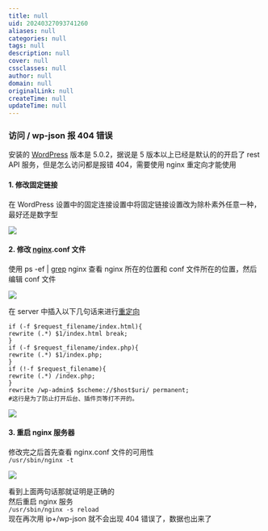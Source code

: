 ```yaml
---
title: null
uid: 20240327093741260
aliases: null
categories: null
tags: null
description: null
cover: null
cssclasses: null
author: null
domain: null
originalLink: null
createTime: null
updateTime: null
---
```


### 访问 / wp-json 报 404 错误

安装的 [WordPress](https://so.csdn.net/so/search?q=WordPress&spm=1001.2101.3001.7020) 版本是 5.0.2，据说是 5 版本以上已经是默认的的开启了 rest API 服务，但是怎么访问都是报错 404，需要使用 nginx 重定向才能使用

#### 1. 修改固定链接

在 WordPress 设置中的固定连接设置中将固定链接设置改为除朴素外任意一种，最好还是数字型  

![](https://img-blog.csdnimg.cn/20200706220856430.png?x-oss-process=image/watermark,type_ZmFuZ3poZW5naGVpdGk,shadow_10,text_aHR0cHM6Ly9ibG9nLmNzZG4ubmV0L215NDY2ODc5MTY4,size_16,color_FFFFFF,t_70#pic_center)

#### 2. 修改 [nginx](https://so.csdn.net/so/search?q=nginx&spm=1001.2101.3001.7020).conf 文件

使用 ps -ef | [grep](https://so.csdn.net/so/search?q=grep&spm=1001.2101.3001.7020) nginx 查看 nginx 所在的位置和 conf 文件所在的位置，然后编辑 conf 文件  

![](https://img-blog.csdnimg.cn/20200706220923872.png?x-oss-process=image/watermark,type_ZmFuZ3poZW5naGVpdGk,shadow_10,text_aHR0cHM6Ly9ibG9nLmNzZG4ubmV0L215NDY2ODc5MTY4,size_16,color_FFFFFF,t_70#pic_center)

  
在 server 中插入以下几句话来进行[重定向](https://so.csdn.net/so/search?q=%E9%87%8D%E5%AE%9A%E5%90%91&spm=1001.2101.3001.7020)

```
if (-f $request_filename/index.html){
rewrite (.*) $1/index.html break;
}
if (-f $request_filename/index.php){
rewrite (.*) $1/index.php;
}
if (!-f $request_filename){
rewrite (.*) /index.php;
}
rewrite /wp-admin$ $scheme://$host$uri/ permanent;
#这行是为了防止打开后台、插件页等打不开的。

```

![](https://img-blog.csdnimg.cn/20200706221049457.png?x-oss-process=image/watermark,type_ZmFuZ3poZW5naGVpdGk,shadow_10,text_aHR0cHM6Ly9ibG9nLmNzZG4ubmV0L215NDY2ODc5MTY4,size_16,color_FFFFFF,t_70#pic_center)

#### 3. 重启 nginx 服务器

修改完之后首先查看 nginx.conf 文件的可用性  
`/usr/sbin/nginx -t`  

![](https://img-blog.csdnimg.cn/20200706220954416.png#pic_center)

  
看到上面两句话那就证明是正确的  
然后重启 nginx 服务  
`/usr/sbin/nginx -s reload`  
现在再次用 ip+/wp-json 就不会出现 404 错误了，数据也出来了
